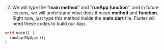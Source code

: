 


2. We will type the "**main method**" and "**runApp function**", and in future lessons, we will understand what does it mean **method** and **function**. Right now, just type this method inside the **main.dart** file. Flutter will need these codes to build our App.



```dart
void main() {
  runApp(MyApp());
}
```



